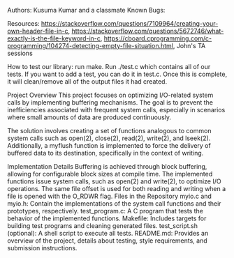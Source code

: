 Authors: Kusuma Kumar and a classmate
Known Bugs:

Resources: https://stackoverflow.com/questions/7109964/creating-your-own-header-file-in-c, https://stackoverflow.com/questions/5672746/what-exactly-is-the-file-keyword-in-c, https://cboard.cprogramming.com/c-programming/104274-detecting-empty-file-situation.html, John's TA sessions

How to test our library: run make. Run ./test.c which contains all of our tests. If you want to add a test, you can do it in test.c. Once this is complete, it will clean/remove all of the output files it had created. 

Project Overview
This project focuses on optimizing I/O-related system calls by implementing buffering mechanisms. The goal is to prevent the inefficiencies associated with frequent system calls, especially in scenarios where small amounts of data are produced continuously.

The solution involves creating a set of functions analogous to common system calls such as open(2), close(2), read(2), write(2), and lseek(2). Additionally, a myflush function is implemented to force the delivery of buffered data to its destination, specifically in the context of writing.

Implementation Details
Buffering is achieved through block buffering, allowing for configurable block sizes at compile time.
The implemented functions issue system calls, such as open(2) and write(2), to optimize I/O operations.
The same file offset is used for both reading and writing when a file is opened with the O_RDWR flag.
Files in the Repository
myio.c and myio.h: Contain the implementations of the system call functions and their prototypes, respectively.
test_program.c: A C program that tests the behavior of the implemented functions.
Makefile: Includes targets for building test programs and cleaning generated files.
test_script.sh (optional): A shell script to execute all tests.
README.md: Provides an overview of the project, details about testing, style requirements, and submission instructions.